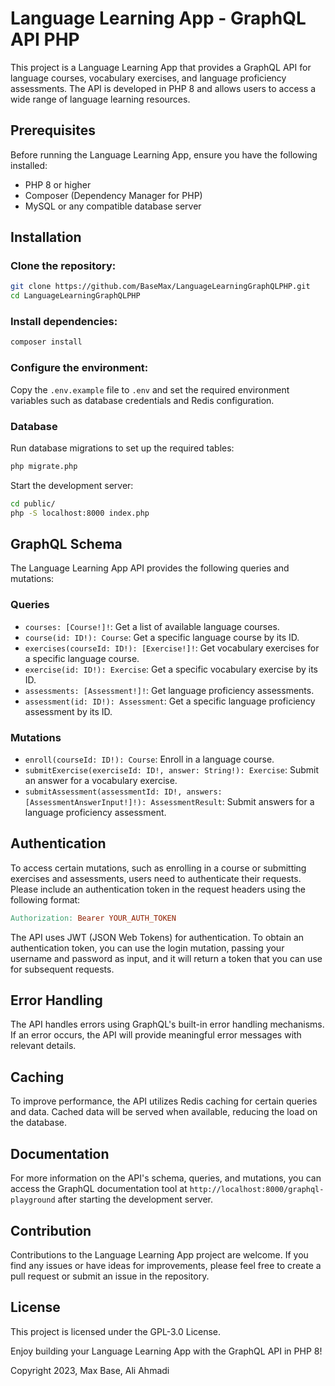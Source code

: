 # Language Learning App - GraphQL API PHP

This project is a Language Learning App that provides a GraphQL API for language courses, vocabulary exercises, and language proficiency assessments. The API is developed in PHP 8 and allows users to access a wide range of language learning resources.

## Prerequisites

Before running the Language Learning App, ensure you have the following installed:

- PHP 8 or higher
- Composer (Dependency Manager for PHP)
- MySQL or any compatible database server

## Installation

### Clone the repository:

```bash
git clone https://github.com/BaseMax/LanguageLearningGraphQLPHP.git
cd LanguageLearningGraphQLPHP
```

### Install dependencies:

```bash
composer install
```

### Configure the environment:

Copy the `.env.example` file to `.env` and set the required environment variables such as database credentials and Redis configuration.

### Database

Run database migrations to set up the required tables:

```bash
php migrate.php
```

Start the development server:

```bash
cd public/
php -S localhost:8000 index.php
```

## GraphQL Schema

The Language Learning App API provides the following queries and mutations:

### Queries

- `courses: [Course!]!`: Get a list of available language courses.
- `course(id: ID!): Course`: Get a specific language course by its ID.
- `exercises(courseId: ID!): [Exercise!]!`: Get vocabulary exercises for a specific language course.
- `exercise(id: ID!): Exercise`: Get a specific vocabulary exercise by its ID.
- `assessments: [Assessment!]!`: Get language proficiency assessments.
- `assessment(id: ID!): Assessment`: Get a specific language proficiency assessment by its ID.

### Mutations

- `enroll(courseId: ID!): Course`: Enroll in a language course.
- `submitExercise(exerciseId: ID!, answer: String!): Exercise`: Submit an answer for a vocabulary exercise.
- `submitAssessment(assessmentId: ID!, answers: [AssessmentAnswerInput!]!): AssessmentResult`: Submit answers for a language proficiency assessment.

## Authentication

To access certain mutations, such as enrolling in a course or submitting exercises and assessments, users need to authenticate their requests. Please include an authentication token in the request headers using the following format:

```makefile
Authorization: Bearer YOUR_AUTH_TOKEN
```

The API uses JWT (JSON Web Tokens) for authentication. To obtain an authentication token, you can use the login mutation, passing your username and password as input, and it will return a token that you can use for subsequent requests.

## Error Handling

The API handles errors using GraphQL's built-in error handling mechanisms. If an error occurs, the API will provide meaningful error messages with relevant details.

## Caching

To improve performance, the API utilizes Redis caching for certain queries and data. Cached data will be served when available, reducing the load on the database.

## Documentation

For more information on the API's schema, queries, and mutations, you can access the GraphQL documentation tool at `http://localhost:8000/graphql-playground` after starting the development server.

## Contribution

Contributions to the Language Learning App project are welcome. If you find any issues or have ideas for improvements, please feel free to create a pull request or submit an issue in the repository.

## License

This project is licensed under the GPL-3.0 License.

Enjoy building your Language Learning App with the GraphQL API in PHP 8!

Copyright 2023, Max Base, Ali Ahmadi

